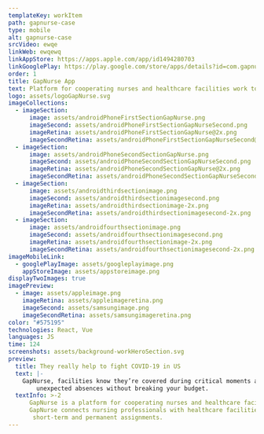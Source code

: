 ```yaml
---
templateKey: workItem
path: gapnurse-case
type: mobile
alt: gapnurse-case
srcVideo: ewqe
linkWeb: ewqewq
linkAppStore: https://apps.apple.com/app/id1494280703
linkGooglePlay: https://play.google.com/store/apps/details?id=com.gapnurse
order: 1
title: GapNurse App
text: Platform for cooperating nurses and healthcare facilities work together
logo: assets/logoGapNurse.svg
imageCollections:
  - imageSection:
      image: assets/androidPhoneFirstSectionGapNurse.png
      imageSecond: assets/androidPhoneFirstSectionGapNurseSecond.png
      imageRetina: assets/androidPhoneFirstSectionGapNurse@2x.png
      imageSecondRetina: assets/androidPhoneFirstSectionGapNurseSecond@2x.png
  - imageSection:
      image: assets/androidPhoneSecondSectionGapNurse.png
      imageSecond: assets/androidPhoneSecondSectionGapNurseSecond.png
      imageRetina: assets/androidPhoneSecondSectionGapNurse@2x.png
      imageSecondRetina: assets/androidPhoneSecondSectionGapNurseSecond@2x.png
  - imageSection:
      image: assets/androidthirdsectionimage.png
      imageSecond: assets/androidthirdsectionimagesecond.png
      imageRetina: assets/androidthirdsectionimage-2x.png
      imageSecondRetina: assets/androidthirdsectionimagesecond-2x.png
  - imageSection:
      image: assets/androidfourthsectionimage.png
      imageSecond: assets/androidfourthsectionimagesecond.png
      imageRetina: assets/androidfourthsectionimage-2x.png
      imageSecondRetina: assets/androidfourthsectionimagesecond-2x.png
imageMobileLink:
  - googlePlayImage: assets/googleplayimage.png
    appStoreImage: assets/appstoreimage.png
displayTwoImages: true
imagePreview:
  - image: assets/appleimage.png
    imageRetina: assets/appleimageretina.png
    imageSecond: assets/samsungimage.png
    imageSecondRetina: assets/samsungimageretina.png
color: "#575195"
technologies: React, Vue
languages: JS
time: 124
screenshots: assets/background-workHeroSection.svg
preview:
  title: They really help to fight COVID-19 in US
  text: |-
    GapNurse, facilities know they’re covered during critical moments and
        unexpected absences without breaking your budget.
  textInfo: >-2
      GapNurse is a platform for cooperating nurses and healthcare facilities work  together.
      GapNurse connects nursing professionals with healthcare facilities to fill hourly,
       short-term and permanent assignments.
---
```

